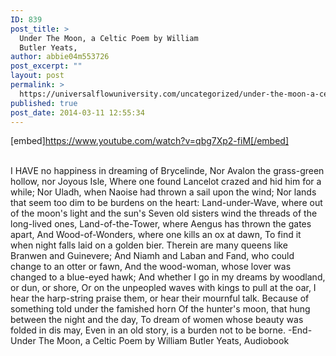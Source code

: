 ```yaml
---
ID: 839
post_title: >
  Under The Moon, a Celtic Poem by William
  Butler Yeats,
author: abbie04m553726
post_excerpt: ""
layout: post
permalink: >
  https://universalflowuniversity.com/uncategorized/under-the-moon-a-celtic-poem-by-william-butler-yeats/
published: true
post_date: 2014-03-11 12:55:34
---
```

[embed]https://www.youtube.com/watch?v=qbg7Xp2-fiM[/embed]</br></br>
<p>I HAVE no happiness in dreaming of Brycelinde,
Nor Avalon the grass-green hollow, nor Joyous Isle,
Where one found Lancelot crazed and hid him for a while;
Nor Uladh, when Naoise had thrown a sail upon the wind;
Nor lands that seem too dim to be burdens on the heart:
Land-under-Wave, where out of the moon's light and the sun's
Seven old sisters wind the threads of the long-lived ones,
Land-of-the-Tower, where Aengus has thrown the gates apart,
And Wood-of-Wonders, where one kills an ox at dawn,
To find it when night falls laid on a golden bier.
Therein are many queens like Branwen and Guinevere;
And Niamh and Laban and Fand, who could change to an otter or fawn,
And the wood-woman, whose lover was changed to a blue-eyed hawk;
And whether I go in my dreams by woodland, or dun, or shore,
Or on the unpeopled waves with kings to pull at the oar,
I hear the harp-string praise them, or hear their mournful talk.
Because of something told under the famished horn
Of the hunter's moon, that hung between the night and the day,
To dream of women whose beauty was folded in dis may,
Even in an old story, is a burden not to be borne. 
-End-
Under The Moon, a Celtic Poem by William Butler Yeats, Audiobook</p>